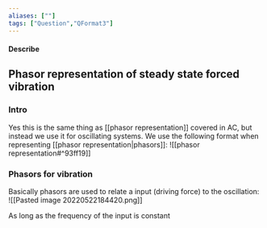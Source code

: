 ```yaml
---
aliases: [""]
tags: ["Question","QFormat3"]
---
```


#### Describe
## Phasor representation of steady state forced vibration
### Intro
Yes this is the same thing as [[phasor representation]] covered in AC, but instead we use it for oscillating systems. We use the following format when representing [[phasor representation|phasors]]:
![[phasor representation#^93ff19]]

### Phasors for vibration
Basically phasors are used to relate a input (driving force) to the oscillation:
![[Pasted image 20220522184420.png]]

As long as the frequency of the input is constant